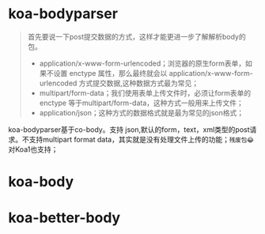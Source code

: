 # koa-bodyparser
 > 首先要说一下post提交数据的方式，这样才能更进一步了解解析body的包。
 > - application/x-www-form-urlencoded；浏览器的原生form表单，如果不设置 enctype 属性，那么最终就会以 application/x-www-form-urlencoded 方式提交数据,这种数据方式最为常见；
 > - multipart/form-data；我们使用表单上传文件时，必须让form表单的enctype 等于multipart/form-data，这种方式一般用来上传文件；
 > - application/json；这种方式的数据格式就是最为常见的json格式；

 koa-bodyparser基于co-body。支持 json,默认的form，text，xml类型的post请求。不支持multipart format data，其实就是没有处理文件上传的功能；`残废包😂`
 对Koa1也支持；
# koa-body
# koa-better-body